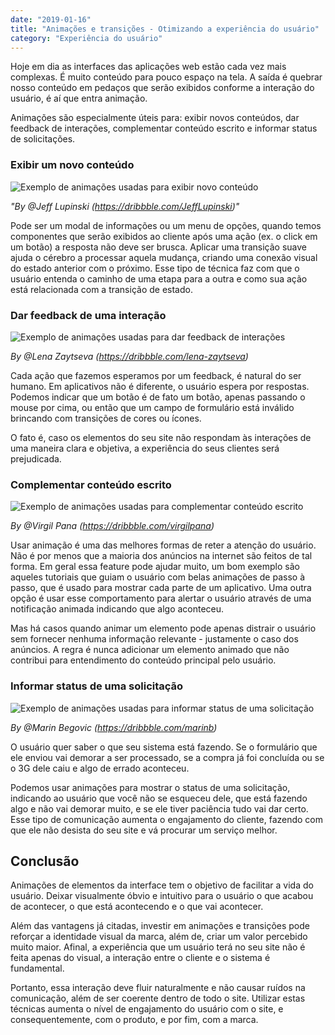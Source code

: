```yaml
---
date: "2019-01-16"
title: "Animações e transições - Otimizando a experiência do usuário"
category: "Experiência do usuário"
---
```


Hoje em dia as interfaces das aplicações web estão cada vez mais complexas. É muito conteúdo para pouco espaço na tela. A saída é quebrar nosso conteúdo em pedaços que serão exibidos conforme a interação do usuário, é aí que entra animação.

Animações são especialmente úteis para: exibir novos conteúdos, dar feedback de interações, complementar conteúdo escrito e informar status de solicitações.


### Exibir um novo conteúdo
![Exemplo de animações usadas para exibir novo conteúdo](/images/exemplo-animacoes-01.gif)

*"By @Jeff Lupinski (https://dribbble.com/JeffLupinski)"*

Pode ser um modal de informações ou um menu de opções, quando temos componentes que serão exibidos ao cliente após uma ação (ex. o click em um botão) a resposta não deve ser brusca. Aplicar uma transição suave ajuda o cérebro a processar aquela mudança, criando uma conexão visual do estado anterior com o próximo. Esse tipo de técnica faz com que o usuário entenda o caminho de uma etapa para a outra e como sua ação está relacionada com a transição de estado.


### Dar feedback de uma interação
![Exemplo de animações usadas para dar feedback de interações](/images/exemplo-animacoes-02.gif)

*By @Lena Zaytseva (https://dribbble.com/lena-zaytseva)*

Cada ação que fazemos esperamos por um feedback, é natural do ser humano. Em aplicativos não é diferente, o usuário espera por respostas. Podemos indicar que um botão é de fato um botão, apenas passando o mouse por cima, ou então que um campo de formulário está inválido brincando com transições de cores ou ícones.

O fato é, caso os elementos do seu site não respondam às interações de uma maneira clara e objetiva, a experiência do seus clientes será prejudicada.


### Complementar conteúdo escrito
![Exemplo de animações usadas para complementar conteúdo escrito](/images/exemplo-animacoes-03.gif)

*By @Virgil Pana (https://dribbble.com/virgilpana)*

Usar animação é uma das melhores formas de reter a atenção do usuário. Não é por menos que a maioria dos anúncios na internet são feitos de tal forma. Em geral essa feature pode ajudar muito, um bom exemplo são aqueles tutoriais que guiam o usuário com belas animações de passo à passo, que é usado para mostrar cada parte de um aplicativo. Uma outra opção é usar esse comportamento para alertar o usuário através de uma notificação animada indicando que algo aconteceu.

Mas há casos quando animar um elemento pode apenas distrair o usuário sem fornecer nenhuma informação relevante - justamente o caso dos anúncios. A regra é nunca adicionar um elemento animado que não contribui para entendimento do conteúdo principal pelo usuário.


### Informar status de uma solicitação
![Exemplo de animações usadas para informar status de uma solicitação](/images/exemplo-animacoes-04.gif)

*By @Marin Begovic (https://dribbble.com/marinb)*

O usuário quer saber o que seu sistema está fazendo. Se o formulário que ele enviou vai demorar a ser processado, se a compra já foi concluída ou se o 3G dele caiu e algo de errado aconteceu.

Podemos usar animações para mostrar o status de uma solicitação, indicando ao usuário que você não se esqueceu dele, que está fazendo algo e não vai demorar muito, e se ele tiver paciência tudo vai dar certo. Esse tipo de comunicação aumenta o engajamento do cliente, fazendo com que ele não desista do seu site e vá procurar um serviço melhor.

## Conclusão

Animações de elementos da interface tem o objetivo de facilitar a vida do usuário. Deixar visualmente óbvio e intuitivo para o usuário o que acabou de acontecer, o que está acontecendo e o que vai acontecer.

Além das vantagens já citadas, investir em animações e transições pode reforçar a identidade visual da marca, além de, criar um valor percebido muito maior. Afinal, a experiência que um usuário terá no seu site não é feita apenas do visual, a interação entre o cliente e o sistema é fundamental.

Portanto, essa interação deve fluir naturalmente e não causar ruídos na comunicação, além de ser coerente dentro de todo o site. Utilizar estas técnicas aumenta o nível de engajamento do usuário com o site, e consequentemente, com o produto, e por fim, com a marca.